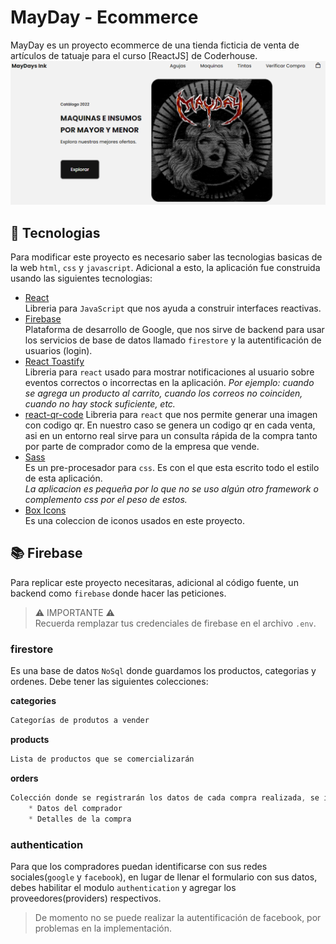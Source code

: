 # MayDay - Ecommerce
MayDay es un proyecto ecommerce de una tienda ficticia de venta de artículos de tatuaje para el curso [ReactJS] de Coderhouse.
[![image cover](/public/site.jpg)](https://mayday-ecommerce.netlify.app/)

## :nut_and_bolt: Tecnologias
Para modificar este proyecto es necesario saber las tecnologias basicas de la web `html`, `css` y `javascript`. Adicional a esto, la aplicación fue construida usando las siguientes tecnologias:

* [React](https://reactjs.org/) \
Libreria para `JavaScript` que nos ayuda a construir interfaces reactivas.
* [Firebase](https://firebase.google.com/) \
Plataforma de desarrollo de Google, que nos sirve de backend para usar los servicios de base de datos llamado `firestore` y la autentificación de usuarios (login).
* [React Toastify](https://fkhadra.github.io/react-toastify/how-to-style/) \
Libreria para `react` usado para mostrar notificaciones al usuario sobre eventos correctos o incorrectas en la aplicación. *Por ejemplo: cuando se agrega un producto al carrito, cuando los correos no coinciden, cuando no hay stock suficiente, etc.*
* [react-qr-code](https://rosskhanas.github.io/react-qr-code/)
Libreria para `react` que nos permite generar una imagen con codigo qr. En nuestro caso se genera un codigo qr en cada venta, asi en un entorno real sirve para un consulta rápida de la compra tanto por parte de comprador como de la empresa que vende.
* [Sass](https://sass-lang.com/) \
Es un pre-procesador para `css`. Es con el que esta escrito todo el estilo de esta aplicación.\
*La aplicacion es pequeña por lo que no se uso algún otro framework o complemento css por el peso de estos.*
* [Box Icons](https://boxicons.com/)\
Es una coleccion de iconos usados en este proyecto.

## :books: Firebase
Para replicar este proyecto necesitaras, adicional al código fuente, un backend como `firebase` donde hacer las peticiones.

> :warning: IMPORTANTE :warning:\
> Recuerda remplazar tus credenciales de firebase en el archivo `.env`.

### firestore
Es una base de datos `NoSql` donde guardamos los productos, categorias y ordenes. Debe tener las siguientes colecciones:

**categories**
```javascript
Categorías de produtos a vender
```

**products**
```javascript
Lista de productos que se comercializarán
```

**orders**
```javascript
Colección donde se registrarán los datos de cada compra realizada, se incluyen
    * Datos del comprador
    * Detalles de la compra
```

### authentication
Para que los compradores puedan identificarse con sus redes sociales(`google` y `facebook`), en lugar de llenar el formulario con sus datos, debes habilitar el modulo `authentication` y agregar los proveedores(providers) respectivos.

> De momento no se puede realizar la autentificación de facebook, por problemas en la implementación.

